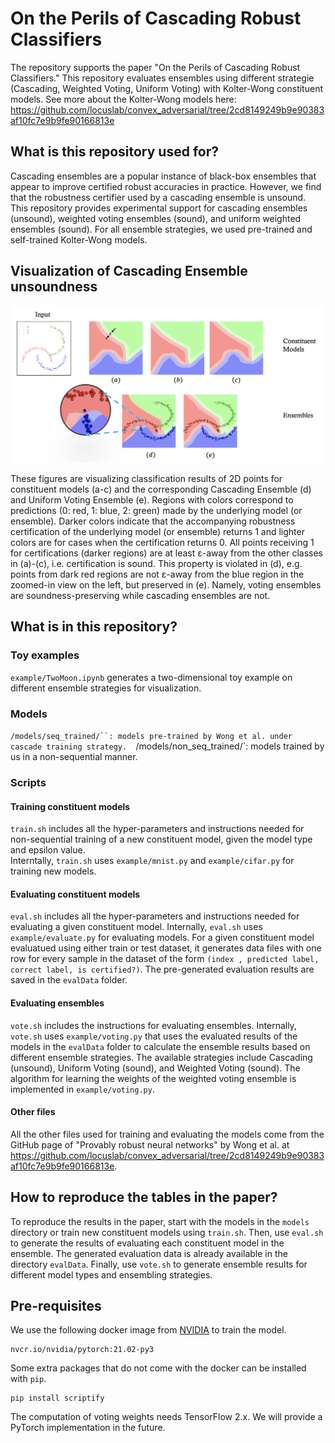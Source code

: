 # On the Perils of Cascading Robust Classifiers
The repository supports the paper "On the Perils of Cascading Robust Classifiers."
This repository evaluates ensembles using different strategie (Cascading, Weighted Voting, Uniform Voting) with Kolter-Wong constituent models.
See more about the Kolter-Wong models here: https://github.com/locuslab/convex_adversarial/tree/2cd8149249b9e90383af10fc7e9b9fe90166813e

## What is this repository used for?
Cascading ensembles are a popular instance of black-box ensembles that appear to improve certified robust accuracies in practice. 
However, we find that the robustness certifier used by a cascading ensemble is unsound. 
This repository provides experimental support for cascading ensembles (unsound),  weighted voting ensembles (sound), and uniform weighted ensembles (sound). 
For all ensemble strategies, we used pre-trained and self-trained Kolter-Wong models.

## Visualization of Cascading Ensemble unsoundness

<p align = "center">
<img src = "examples/ensemble.png">
</p>
<p align = "left">
These figures are visualizing classification results of 2D points for constituent models (a-c) and the corresponding Cascading Ensemble (d) and Uniform Voting Ensemble (e). Regions with colors correspond to predictions (0: red, 1: blue, 2: green) made by the underlying model (or ensemble). Darker colors indicate that the accompanying robustness certification of the underlying model (or ensemble) returns 1 and lighter colors are for cases when the certification returns 0. All points receiving 1 for certifications (darker regions) are at least ε-away from the other classes in (a)-(c), i.e. certification is sound. This property is violated in (d), e.g. points from dark red regions are not ε-away from the blue region in the zoomed-in view on the left, but preserved in (e). Namely, voting ensembles are soundness-preserving while cascading ensembles are not.
</p>


## What is in this repository?
### Toy examples
`example/TwoMoon.ipynb` generates a two-dimensional toy example on different ensemble strategies for visualization. 

### Models
`/models/seq_trained/``: models pre-trained by Wong et al. under cascade training strategy. 
`/models/non_seq_trained/`: models trained by us in a non-sequential manner. 


### Scripts

#### Training constituent models

`train.sh` includes all the hyper-parameters and instructions needed for non-sequential training of a new constituent model, given the model type and epsilon value.  
Interntally, `train.sh` uses `example/mnist.py` and `example/cifar.py` for training new models. 

#### Evaluating constituent models
`eval.sh` includes all the hyper-parameters and instructions needed for evaluating a given constituent model. 
Internally, `eval.sh` uses `example/evaluate.py` for evaluating models. 
For a given constituent model evaluatued using either train or test dataset, it generates data files with one row for every sample in the dataset of the form  `(index , predicted label, correct label, is certified?)`.
The pre-generated evaluation results are saved in the `evalData` folder. 

#### Evaluating ensembles
`vote.sh` includes the instructions for evaluating ensembles. Internally, `vote.sh` uses `example/voting.py` that  uses the evaluated results of the models in the `evalData` folder to calculate the ensemble results based on different ensemble strategies.
The available strategies include Cascading (unsound), Uniform Voting (sound), and Weighted Voting (sound). 
The algorithm for learning the weights of the weighted voting ensemble is implemented in `example/voting.py`.

#### Other files
All the other files used for training and evaluating the models come from the GitHub page of "Provably robust neural networks" by Wong et al. at https://github.com/locuslab/convex_adversarial/tree/2cd8149249b9e90383af10fc7e9b9fe90166813e.


## How to reproduce the tables in the paper?
To reproduce the results in the paper, start with the models in the `models` directory or train new constituent models using `train.sh`. Then, use `eval.sh` to generate the results of evaluating each  constituent model in the ensemble. The generated evaluation data is already available in the directory `evalData`. Finally, use `vote.sh` to generate ensemble results for different  model types and ensembling strategies. 

## Pre-requisites

We use the following docker image from [NVIDIA](https://catalog.ngc.nvidia.com/orgs/nvidia/containers/pytorch) to train the model.
```
nvcr.io/nvidia/pytorch:21.02-py3
```

Some extra packages that do not come with the docker can be installed with `pip`. 

```
pip install scriptify
```

The computation of voting weights needs TensorFlow 2.x. We will provide a PyTorch implementation in the future. 
